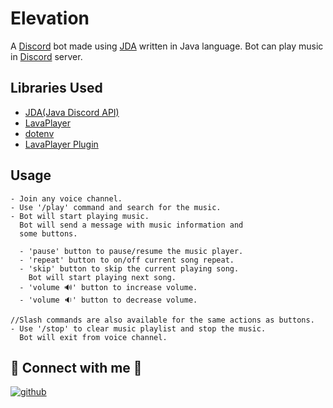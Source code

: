 
# Elevation

A [Discord](https://discord.com/) bot made using [JDA](https://github.com/DV8FromTheWorld/JDA) written in Java language.
Bot can play music in [Discord](https://discord.com/) server.


## Libraries Used

 - [JDA(Java Discord API)](https://github.com/DV8FromTheWorld/JDA)
 - [LavaPlayer](https://github.com/sedmelluq/lavaplayer)
 - [dotenv](https://github.com/cdimascio/dotenv-java)
 - [LavaPlayer Plugin](https://github.com/TopiSenpai/Lavalink)
## Usage

```
- Join any voice channel.
- Use '/play' command and search for the music.
- Bot will start playing music.
  Bot will send a message with music information and
  some buttons.
  
  - 'pause' button to pause/resume the music player.
  - 'repeat' button to on/off current song repeat.
  - 'skip' button to skip the current playing song.
    Bot will start playing next song.
  - 'volume 🔊' button to increase volume.
  - 'volume 🔉' button to decrease volume.

//Slash commands are also available for the same actions as buttons.
- Use '/stop' to clear music playlist and stop the music.
  Bot will exit from voice channel.
```


## 🔗 Connect with me 🤝
[![github](https://badgen.net/badge/icon/PriyanshChaudhari/cyan?icon=github&label)](https://github.com/PriyanshChaudhari)
